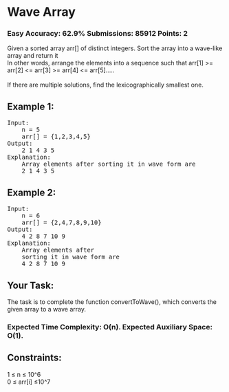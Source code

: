 # Wave Array 
### Easy Accuracy: 62.9% Submissions: 85912 Points: 2

Given a sorted array arr[] of distinct integers. Sort the array into a wave-like array and return it\
In other words, arrange the elements into a sequence such that arr[1] >= arr[2] <= arr[3] >= arr[4] <= arr[5].....\
\
If there are multiple solutions, find the lexicographically smallest one.

## Example 1:
<pre>
Input:
	n = 5
	arr[] = {1,2,3,4,5}
Output:
	2 1 4 3 5
Explanation:
	Array elements after sorting it in wave form are 
	2 1 4 3 5
</pre>

## Example 2:
<pre>
Input:
	n = 6
	arr[] = {2,4,7,8,9,10}
Output:
	4 2 8 7 10 9
Explanation:
	Array elements after 
	sorting it in wave form are 
	4 2 8 7 10 9
</pre>

## Your Task:
The task is to complete the function convertToWave(), which converts the given array to a wave array.

### Expected Time Complexity: O(n). Expected Auxiliary Space: O(1).


## Constraints:
1 ≤ n ≤ 10^6 \
0 ≤ arr[i] ≤10^7